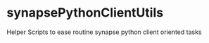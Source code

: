 synapsePythonClientUtils
========================

Helper Scripts to ease routine synapse python client oriented tasks
